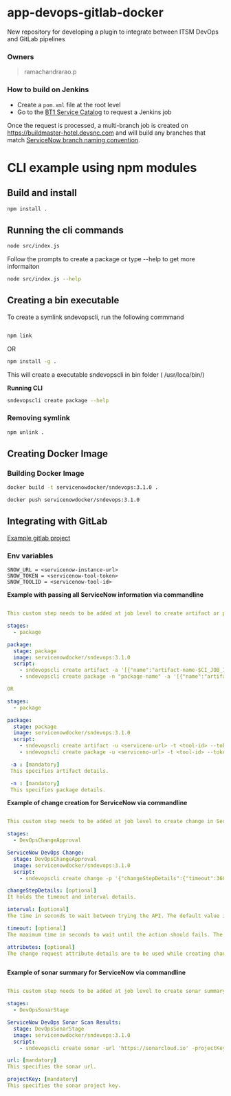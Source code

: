 # app-devops-gitlab-docker

 New repository for developing a plugin to integrate between ITSM DevOps and GitLab pipelines

### Owners

> ramachandrarao.p

### How to build on Jenkins
* Create a `pom.xml` file at the root level
* Go to the [BT1 Service Catalog](https://buildtools1.service-now.com/nav_to.do?uri=%2Fcom.glideapp.servicecatalog_cat_item_view.do%3Fv%3D1%26sysparm_id%3D9dbd0c54db1acb403a3d5dd5ce961948%26sysparm_link_parent%3Dad2fecb72bfc310052f7c71317da157e%26sysparm_catalog%3De0d08b13c3330100c8b837659bba8fb4%26sysparm_catalog_view%3Dess%26sysparm_view%3Dess) to request a Jenkins job

Once the request is processed, a multi-branch job is created on https://buildmaster-hotel.devsnc.com and will build any branches that match [ServiceNow branch naming convention](https://buildtools1.service-now.com/kb_view_customer.do?sysparm_article=KB0528607).

# CLI example using npm modules

## Build and install

```sh
npm install .
```

## Running the cli commands

```sh
node src/index.js
```

Follow the prompts to create a package or type --help to get more informaiton

```sh
node src/index.js --help
```

## Creating a bin executable 

To create a symlink sndevopscli, run the following commmand

```sh

npm link

```
OR

```sh
npm install -g .
```

This will create a executable sndevopscli in bin folder ( /usr/loca/bin/)

**Running CLI**

```sh
sndevopscli create package --help
```
### Removing symlink

```sh
npm unlink .
```

## Creating Docker Image

### Building Docker Image

```sh
docker build -t servicenowdocker/sndevops:3.1.0 .
```

```sh
docker push servicenowdocker/sndevops:3.1.0
```

## Integrating with GitLab

[Example gitlab project](/gitlab-ci.yml)


### Env variables 

```
SNOW_URL = <servicenow-instance-url>
SNOW_TOKEN = <servicenow-tool-token>
SNOW_TOOLID = <servicenow-tool-id>
```

**Example with passing all ServiceNow information via commandline**
```yaml

This custom step needs to be added at job level to create artifact or package in ServiceNow instance.

stages:
  - package

package:
  stage: package
  image: servicenowdocker/sndevops:3.1.0
  script: 
    - sndevopscli create artifact -a '[{"name":"artifact-name-$CI_JOB_ID","repositoryName":"artifact-repo-name" ,"version":"1.3.0"}]'
    - sndevopscli create package -n "package-name" -a '[{"name":"artifact-name-$CI_JOB_ID","repositoryName":"artifact-repo-name" ,"version":"1.3.0"}]

OR

stages:
  - package

package:
  stage: package
  image: servicenowdocker/sndevops:3.1.0
  script: 
    - sndevopscli create artifact -u <serviceno-url> -t <tool-id> --token <tool-token> -a '[{"name":"artifact-name-$CI_JOB_ID","repositoryName":"artifact-repo-name" ,"version":"1.3.0"}]'
    - sndevopscli create package -u <serviceno-url> -t <tool-id> --token <tool-token> -n "package-mame" -a '[{"name":"artifact-name-$CI_JOB_ID","repositoryName":"artifact-repo-name" ,"version":"1.3.0"}]

 -a : [mandatory]
 This specifies artifact details.

 -n : [mandatory]
 This specifies package details.

```


**Example of change creation for ServiceNow via commandline**
```yaml

This custom step needs to be added at job level to create change in ServiceNow instance.

stages:
  - DevOpsChangeApproval

ServiceNow DevOps Change:
  stage: DevOpsChangeApproval
  image: servicenowdocker/sndevops:3.1.0
  script: 
    - sndevopscli create change -p '{"changeStepDetails":{"timeout":3600,"interval":100},"attributes":{"short_description":"Automated Software Deployment","description":"Automated Software Deployment.","assignment_group":"XXXXXXX","implementation_plan":"Software update is tested and results can be found in Test Summaries Tab.","backout_plan":"When software fails in production, the previous software release will be re-deployed.","test_plan":"Testing if the software was successfully deployed or not"}}'

changeStepDetails: [optional]
It holds the timeout and interval details.

interval: [optional]
The time in seconds to wait between trying the API. The default value is 100 seconds.

timeout: [optional]
The maximum time in seconds to wait until the action should fails. The default value is 3600 seconds.

attributes: [optional]
The change request attribute details are to be used while creating change in ServiceNow instance. The change request is a JSON object surrounded by curly braces {} containing key-value pairs separated by a comma ,. A key-value pair consists of a key and a value separated by a colon :. The keys supported in key-value pair are short_description, description, assignment_group, implementation_plan, backout_plan, test_plan etc.



```

**Example of sonar summary for ServiceNow via commandline**
```yaml

This custom step needs to be added at job level to create sonar summary in ServiceNow instance.

stages:
  - DevOpsSonarStage

ServiceNow DevOps Sonar Scan Results:
  stage: DevOpsSonarStage
  image: servicenowdocker/sndevops:3.1.0
  script: 
    - sndevopscli create sonar -url 'https://sonarcloud.io' -projectKey 'xxxxxxx'

url: [mandatory]
This specifies the sonar url.

projectKey: [mandatory]
This specifies the sonar project key.

```

